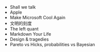 - Shall we talk 
- Apple 
- Make Microsoft Cool Again
- 文明的刻度
- The left quant 
- Markdown Your Life 
- Design & tragedies
- Pareto vs Hicks, probabilities vs Bayesian 